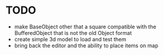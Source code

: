 # TODO

- make BaseObject other that a square compatible with the BufferedObject that is not the old Object format
- create simple 3d model to load and test them
- bring back the editor and the ability to place items on map
